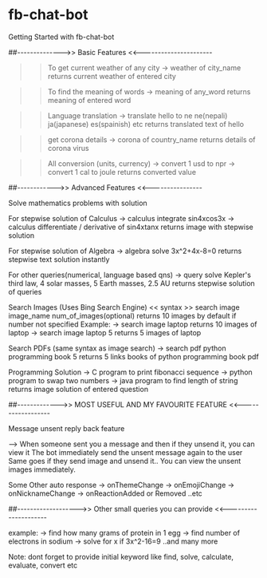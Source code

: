 # fb-chat-bot
Getting Started with fb-chat-bot


##-------------->> Basic Features <<----------------------


>> To get current weather of any city
-> weather of city_name
returns current weather of entered city

>> To find the meaning of words
-> meaning of any_word
returns meaning of entered word

>> Language translation
-> translate hello to ne
ne(nepali)
ja(japanese)
es(spainish)
etc
returns translated text of hello

>> get corona details
-> corona of country_name
returns details of corona virus

>> All conversion (units, currency)
-> convert 1 usd to npr
-> convert 1 cal to joule
returns converted value


##------------>> Advanced Features <<----------------


Solve mathematics problems with solution

For stepwise solution of Calculus
-> calculus integrate sin4xcos3x
-> calculus differentiate / derivative of sin4xtanx
returns image with stepwise solution

For stepwise solution of Algebra
-> algebra solve 3x^2+4x-8=0
returns stepwise text solution instantly

For other queries(numerical, language based qns)
-> query solve Kepler's third law, 4 solar masses, 5 Earth masses, 2.5 AU
returns stepwise solution of queries


Search Images (Uses Bing Search Engine)
<< syntax >> search image image_name num_of_images(optional)
returns 10 images by default if number not specified
Example:
-> search image laptop
returns 10 images of laptop
-> search image laptop 5
returns 5 images of laptop

Search PDFs
(same syntax as image search)
-> search pdf python programming book 5
returns 5 links books of python programming book pdf

Programming Solution
-> C program to print fibonacci sequence
-> python program to swap two numbers
-> java program to find length of string
returns image solution of entered question


##------------->> MOST USEFUL AND MY FAVOURITE FEATURE <<------------------


Message unsent reply back feature

--> When someone sent you a message and then if they unsend it, you can view it
The bot immediately send the unsent message again to the user
Same goes if they send image and unsend it.. You can view the unsent images immediately.

Some Other auto response
-> onThemeChange
-> onEmojiChange
-> onNicknameChange
-> onReactionAdded or Removed
..etc


##------------------->> Other small queries you can provide <<---------------------

example:
-> find how many grams of protein in 1 egg
-> find number of electrons in sodium
-> solve for x if 3x^2-16=9
..and many more

Note: dont forget to provide initial keyword like find, solve, calculate, evaluate, convert etc
